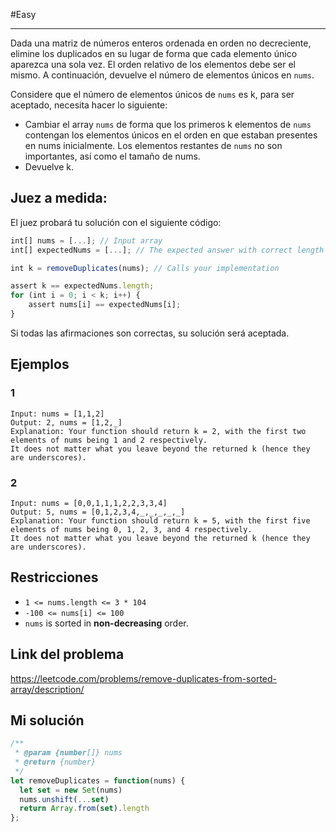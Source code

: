 #Easy 
____
Dada una matriz de números enteros ordenada en orden no decreciente, elimine los duplicados en su lugar de forma que cada elemento único aparezca una sola vez. El orden relativo de los elementos debe ser el mismo. A continuación, devuelve el número de elementos únicos en `nums`.  
  
Considere que el número de elementos únicos de `nums` es k, para ser aceptado, necesita hacer lo siguiente:  
  
- Cambiar el array `nums` de forma que los primeros k elementos de `nums` contengan los elementos únicos en el orden en que estaban presentes en nums inicialmente. Los elementos restantes de `nums` no son importantes, así como el tamaño de nums.  
- Devuelve k.

## Juez a medida:  

El juez probará tu solución con el siguiente código:

```js
int[] nums = [...]; // Input array
int[] expectedNums = [...]; // The expected answer with correct length

int k = removeDuplicates(nums); // Calls your implementation

assert k == expectedNums.length;
for (int i = 0; i < k; i++) {
    assert nums[i] == expectedNums[i];
}
```

Si todas las afirmaciones son correctas, su solución será aceptada.
## Ejemplos
### 1

```
Input: nums = [1,1,2]
Output: 2, nums = [1,2,_]
Explanation: Your function should return k = 2, with the first two elements of nums being 1 and 2 respectively.
It does not matter what you leave beyond the returned k (hence they are underscores).
```
### 2

```
Input: nums = [0,0,1,1,1,2,2,3,3,4]
Output: 5, nums = [0,1,2,3,4,_,_,_,_,_]
Explanation: Your function should return k = 5, with the first five elements of nums being 0, 1, 2, 3, and 4 respectively.
It does not matter what you leave beyond the returned k (hence they are underscores).
```
## Restricciones 

- `1 <= nums.length <= 3 * 104`
- `-100 <= nums[i] <= 100`
- `nums` is sorted in **non-decreasing** order.
## Link del problema

https://leetcode.com/problems/remove-duplicates-from-sorted-array/description/
## Mi solución

```js
/**
 * @param {number[]} nums
 * @return {number}
 */
let removeDuplicates = function(nums) {
  let set = new Set(nums)
  nums.unshift(...set)
  return Array.from(set).length
};
```
